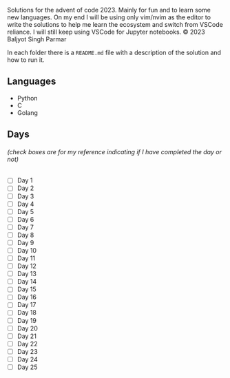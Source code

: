 Solutions for the advent of code 2023. Mainly for fun and to learn some new languages. On my end I will be using only vim/nvim as the editor to write the solutions to help me learn the ecosystem and switch from VSCode reliance. I will still keep using VSCode for Jupyter notebooks.
© 2023 Baljyot Singh Parmar

In each folder there is a `README.md` file with a description of the solution and how to run it.
## Languages
- Python
- C
- Golang
## Days 
###### (check boxes are for my reference indicating if I have completed the day or not)
- [ ] Day 1
- [ ] Day 2
- [ ] Day 3
- [ ] Day 4
- [ ] Day 5
- [ ] Day 6
- [ ] Day 7
- [ ] Day 8
- [ ] Day 9
- [ ] Day 10
- [ ] Day 11
- [ ] Day 12
- [ ] Day 13
- [ ] Day 14
- [ ] Day 15
- [ ] Day 16
- [ ] Day 17
- [ ] Day 18
- [ ] Day 19
- [ ] Day 20
- [ ] Day 21
- [ ] Day 22
- [ ] Day 23
- [ ] Day 24
- [ ] Day 25
